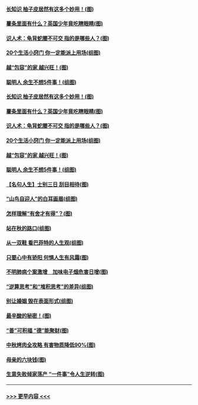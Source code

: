 #### [长知识 柚子皮居然有这多个妙用！(图)](../pages/p8/907425.md?t=09171555) 
#### [薯条里面有什么？英国少年竟吃瞎眼睛(图)](../pages/p8/907381.md?t=09171555) 
#### [识人术：龟背蛇腰不可交 指的是哪些人？(图)](../pages/p8/907503.md?t=09171555) 
#### [20个生活小窍门 你一定能派上用场(组图)](../pages/p8/907510.md?t=09171555) 
#### [越“包容”的家 越兴旺！(图)](../pages/p8/907328.md?t=09171555) 
#### [聪明人 余生不想5件事！(组图)](../pages/p8/907364.md?t=09171555) 
#### [长知识 柚子皮居然有这多个妙用！(图)](../pages/p8/907425.md?t=09171555) 
#### [薯条里面有什么？英国少年竟吃瞎眼睛(图)](../pages/p8/907381.md?t=09171555) 
#### [识人术：龟背蛇腰不可交 指的是哪些人？(图)](../pages/p8/907503.md?t=09171555) 
#### [20个生活小窍门 你一定能派上用场(组图)](../pages/p8/907510.md?t=09171555) 
#### [越“包容”的家 越兴旺！(图)](../pages/p8/907328.md?t=09171555) 
#### [聪明人 余生不想5件事！(组图)](../pages/p8/907364.md?t=09171555) 
#### [【名句人生】士别三日 刮目相待(图)](../pages/p8/906988.md?t=09171555) 
#### [“山鸟自迎人”的白耳画眉(组图)](../pages/p8/907332.md?t=09171555) 
#### [怎样理解“有舍才有得”？(图)](../pages/p8/906872.md?t=09171555) 
#### [站在秋的路口(组图)](../pages/p8/906914.md?t=09171555) 
#### [从一双鞋 看巴菲特的人生观(组图)](../pages/p8/907311.md?t=09171555) 
#### [只要心中有骄阳 何惧人生有风霜(图)](../pages/p8/907320.md?t=09171555) 
#### [不明肺病个案激增　加味电子烟危害日增(图)](../pages/p8/907307.md?t=09171555) 
#### [“逆算思考”和“堆积思考”的差异(组图)](../pages/p8/907229.md?t=09171555) 
#### [别让婚姻 毁在表面形式(组图)](../pages/p8/907118.md?t=09171555) 
#### [最辛酸的秘密！(图)](../pages/p8/906327.md?t=09171555) 
#### [“善”可积福 “德”能聚财(图)](../pages/p8/906906.md?t=09171555) 
#### [中秋烤肉全攻略 有害物质降低90%(图)](../pages/p8/907227.md?t=09171555) 
#### [母亲的六块钱(图)](../pages/p8/907107.md?t=09171555) 
#### [生意失败倾家荡产 “一件事”令人生逆转(图)](../pages/p8/907101.md?t=09171555) 

----
#### [ >>> 更早内容 <<< ](../indexes/p8-earlier.md)
